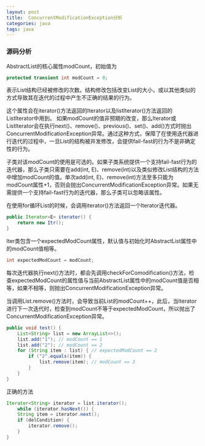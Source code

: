 ```yaml
---
layout: post
title:  ConcurrentModificationException分析
categories: java
tags: java
---
```


### 源码分析
AbstractList的核心属性modCount，初始值为

```java
protected transient int modCount = 0;
```
表示List结构已经被修改的次数。结构修改包括改变List的大小，或以其他类似的方式导致其在迭代的过程中产生不正确的结果的行为。

这个属性会在iterator()方法返回的Iterator以及listIterator()方法返回的ListIterator中用到。
如果modCount的值非预期的改变，那么Iterator或ListIterator会在执行next()、remove()、previous()、set()、add()方式时抛出ConcurrentModificationException异常。通过这种方式，保障了在使用迭代器进行迭代的过程中，一旦List的结构被并发修改，会提供fail-fast的行为不是非确定性的行为。

子类对该modCount的使用是可选的。如果子类系统提供一个支持fail-fast行为的迭代器，那么子类只需要在add(int, E)、remove(int)以及类似修改List结构的方法中增加modCount的值。单次add(int, E)、remove(int)方法至多只能为modCount属性+1，否则会抛出ConcurrentModificationException异常。如果无需提供一个支持fail-fast行为的迭代器，那么子类可以忽略该属性。

在使用for循环List的时候，会调用iterator()方法返回一个Iterator<E>迭代器。
```java
public Iterator<E> iterator() {
    return new Itr();
}
```
Iter类包含一个expectedModCount属性，默认值与初始化时AbstractList属性中的modCount值相等。
```java
int expectedModCount = modCount;
```
每次迭代器执行next()方法时，都会先调用checkForComodification()方法，检查expectedModCount的属性值与当前AbstractList属性中的modCount值是否相等，如果不相等，则抛出ConcurrentModificationException异常。

当调用List.remove()方法时，会导致当前List的modCount++，此后，当Iterator进行下一次迭代时，检查到modCount不等于expectedModCount，所以抛出了ConcurrentModificationException异常。
```java
public void test() {
    List<String> list = new ArrayList<>();
    list.add("1"); // modCount == 1
    list.add("2"); // modCount == 2
    for (String item : list) { // expectedModCount == 2
        if ("2".equals(item)) {
            list.remove(item); // modCount == 3
        }
    }
}
```
正确的方法
```java
Iterator<String> iterator = list.iterator();
    while (iterator.hasNext()) {
    String item = iterator.next();
    if (delCondition) {
        iterator.remove();
    }
}
```
